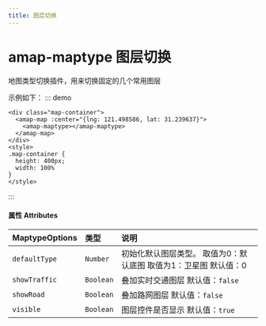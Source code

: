 ```yaml
---
title: 图层切换
---
```

# amap-maptype   图层切换
地图类型切换插件，用来切换固定的几个常用图层

示例如下：
::: demo
```vue
<div class="map-container">
  <amap-map :center="{lng: 121.498586, lat: 31.239637}">
    <amap-maptype></amap-maptype>
  </amap-map>
</div>
<style>
.map-container {
  height: 400px;
  width: 100%
}
</style>
```
:::
#### 属性  Attributes
| MaptypeOptions | 类型      | 说明                                                         |
| :------------- | :-------- | :----------------------------------------------------------- |
| `defaultType`  | `Number`  | 初始化默认图层类型。 取值为0：默认底图 取值为1：卫星图 默认值：0 |
| `showTraffic`  | `Boolean` | 叠加实时交通图层 默认值：`false`                             |
| `showRoad`     | `Boolean` | 叠加路网图层 默认值：`false`                                 |
| `visible`      | `Boolean` | 图层控件是否显示 默认值：`true`                                  |